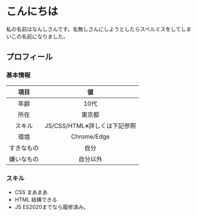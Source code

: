 # こんにちは
私の名前はなんしさんです。名無しさんにしようとしたらスペルミスをしてしまいこの名前になりました。
## プロフィール
### 基本情報
|項目|値|
|:----------:|:-------------:|
|年齢|10代|
|所在|東京都|
|スキル|JS/CSS/HTML※詳しくは下記参照|
|環境|Chrome/Edge|
|すきなもの|自分|
|嫌いなもの|自分以外|
### スキル
- CSS まあまあ
- HTML 結構できる
- JS ES2020までなら履修済み。
